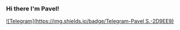 ### Hi there I'm Pavel! <br>

[![Telegram](https://img.shields.io/badge/Telegram-Pavel S.-2D9EE9)](https://t.me/chulep)
